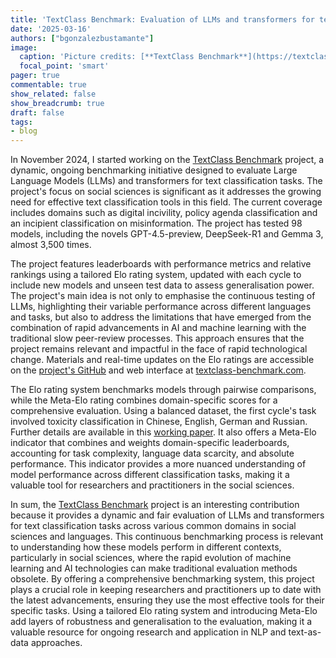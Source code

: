 ```yaml
---
title: 'TextClass Benchmark: Evaluation of LLMs and transformers for text classification in social sciences'
date: '2025-03-16'
authors: ["bgonzalezbustamante"]
image:
  caption: 'Picture credits: [**TextClass Benchmark**](https://textclass-benchmark.com/)'
  focal_point: 'smart'
pager: true
commentable: true
show_related: false
show_breadcrumb: true
draft: false
tags:
- blog
---
```


In November 2024, I started working on the [TextClass Benchmark](https://textclass-benchmark.com/) project, a dynamic, ongoing benchmarking initiative designed to evaluate Large Language Models (LLMs) and transformers for text classification tasks. The project's focus on social sciences is significant as it addresses the growing need for effective text classification tools in this field. The current coverage includes domains such as digital incivility, policy agenda classification and an incipient classification on misinformation. The project has tested 98 models, including the novels GPT-4.5-preview, DeepSeek-R1 and Gemma 3, almost 3,500 times.

<!--more-->

The project features leaderboards with performance metrics and relative rankings using a tailored Elo rating system, updated with each cycle to include new models and unseen test data to assess generalisation power. The project's main idea is not only to emphasise the continuous testing of LLMs, highlighting their variable performance across different languages and tasks, but also to address the limitations that have emerged from the combination of rapid advancements in AI and machine learning with the traditional slow peer-review processes. This approach ensures that the project remains relevant and impactful in the face of rapid technological change. Materials and real-time updates on the Elo ratings are accessible on the [project's GitHub](https://github.com/bgonzalezbustamante/TextClass-Benchmark) and web interface at [textclass-benchmark.com](https://textclass-benchmark.com/). 

The Elo rating system benchmarks models through pairwise comparisons, while the Meta-Elo rating combines domain-specific scores for a comprehensive evaluation. Using a balanced dataset, the first cycle's task involved toxicity classification in Chinese, English, German and Russian. Further details are available in this [working paper](https://doi.org/10.48550/arXiv.2412.00539). It also offers a Meta-Elo indicator that combines and weights domain-specific leaderboards, accounting for task complexity, language data scarcity, and absolute performance. This indicator provides a more nuanced understanding of model performance across different classification tasks, making it a valuable tool for researchers and practitioners in the social sciences.

In sum, the [TextClass Benchmark](https://textclass-benchmark.com/) project is an interesting contribution because it provides a dynamic and fair evaluation of LLMs and transformers for text classification tasks across various common domains in social sciences and languages. This continuous benchmarking process is relevant to understanding how these models perform in different contexts, particularly in social sciences, where the rapid evolution of machine learning and AI technologies can make traditional evaluation methods obsolete. By offering a comprehensive benchmarking system, this project plays a crucial role in keeping researchers and practitioners up to date with the latest advancements, ensuring they use the most effective tools for their specific tasks. Using a tailored Elo rating system and introducing Meta-Elo add layers of robustness and generalisation to the evaluation, making it a valuable resource for ongoing research and application in NLP and text-as-data approaches.
